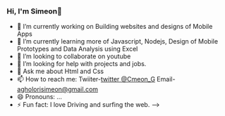 ### Hi, I'm Simeon👋

- 🔭 I’m currently working on Building websites and designs of Mobile Apps
- 🌱 I’m currently learning more of Javascript, Nodejs, Design of Mobile Prototypes and Data Analysis using Excel
- 👯 I’m looking to collaborate on youtube
- 🤔 I’m looking for help with projects and jobs.
- 💬 Ask me about Html and Css
- 📫 How to reach me: Twiiter-[twitter @Cmeon_G](https://twitter.com/Cmeon_G) Email- agholorisimeon@gmail.com
- 😄 Pronouns: ...
- ⚡ Fun fact: I love Driving and surfing the web.
-->
